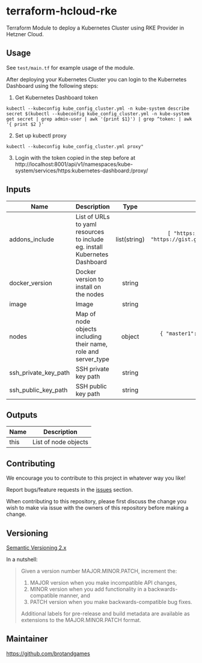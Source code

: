 # terraform-hcloud-rke

Terraform Module to deploy a Kubernetes Cluster using RKE Provider in Hetzner Cloud.

## Usage

See `test/main.tf` for example usage of the module.

After deploying your Kubernetes Cluster you can login to the Kubernetes Dashboard using the following steps:

1. Get Kubernetes Dashboard token

````
kubectl --kubeconfig kube_config_cluster.yml -n kube-system describe secret $(kubectl --kubeconfig kube_config_cluster.yml -n kube-system get secret | grep admin-user | awk '{print $1}') | grep ^token: | awk '{ print $2 }'
````

2. Set up kubectl proxy

````
kubectl --kubeconfig kube_config_cluster.yml proxy"
````

3. Login with the token copied in the step before at http://localhost:8001/api/v1/namespaces/kube-system/services/https:kubernetes-dashboard:/proxy/


<!-- BEGINNING OF PRE-COMMIT-TERRAFORM DOCS HOOK -->
## Inputs

| Name | Description | Type | Default | Required |
|------|-------------|:----:|:-----:|:-----:|
| addons\_include | List of URLs to yaml resources to include eg. install Kubernetes Dashboard | list(string) | `[ "https://raw.githubusercontent.com/kubernetes/dashboard/v1.10.1/src/deploy/recommended/kubernetes-dashboard.yaml", "https://gist.githubusercontent.com/superseb/499f2caa2637c404af41cfb7e5f4a938/raw/930841ac00653fdff8beca61dab9a20bb8983782/k8s-dashboard-user.yml" ]` | no |
| docker\_version | Docker version to install on the nodes | string | `"18.06.2"` | no |
| image | Image | string | `"ubuntu-16.04"` | no |
| nodes | Map of node objects including their name, role and server_type | object | `{ "master1": [ { "name": "master1", "role": [ "controlplane", "etcd" ], "server_type": "cx21" } ], "worker1": [ { "name": "worker1", "role": [ "worker" ], "server_type": "cx21" } ] }` | no |
| ssh\_private\_key\_path | SSH private key path | string | `"~/.ssh/id_rsa"` | no |
| ssh\_public\_key\_path | SSH public key path | string | `"~/.ssh/id_rsa.pub"` | no |

## Outputs

| Name | Description |
|------|-------------|
| this | List of node objects |

<!-- END OF PRE-COMMIT-TERRAFORM DOCS HOOK -->

## Contributing

We encourage you to contribute to this project in whatever way you like!

Report bugs/feature requests in the [issues](https://github.com/brotandgames/terraform-hcloud-rke/issues/new/choose) section.

When contributing to this repository, please first discuss the change you wish to make via issue with the owners of this repository before making a change.

## Versioning

[Semantic Versioning 2.x](https://semver.org/)

In a nutshell:

> Given a version number MAJOR.MINOR.PATCH, increment the:
>
> 1. MAJOR version when you make incompatible API changes,
> 2. MINOR version when you add functionality in a backwards-compatible manner, and
> 3. PATCH version when you make backwards-compatible bug fixes.
>
> Additional labels for pre-release and build metadata are available as extensions to the MAJOR.MINOR.PATCH format.

## Maintainer

https://github.com/brotandgames


